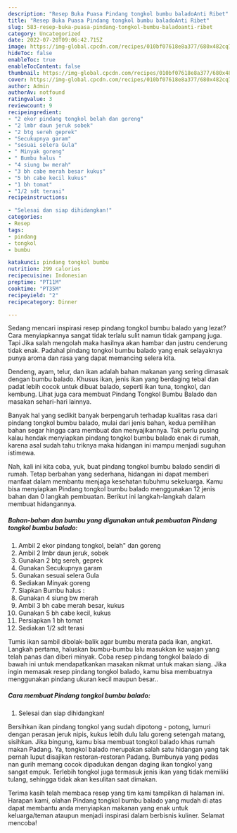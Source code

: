 ```yaml
---
description: "Resep Buka Puasa Pindang tongkol bumbu baladoAnti Ribet"
title: "Resep Buka Puasa Pindang tongkol bumbu baladoAnti Ribet"
slug: 583-resep-buka-puasa-pindang-tongkol-bumbu-baladoanti-ribet
category: Uncategorized
date: 2022-07-20T09:06:42.715Z
image: https://img-global.cpcdn.com/recipes/010bf07618e8a377/680x482cq70/pindang-tongkol-bumbu-balado-foto-resep-utama.jpg
hideToc: false
enableToc: true
enableTocContent: false
thumbnail: https://img-global.cpcdn.com/recipes/010bf07618e8a377/680x482cq70/pindang-tongkol-bumbu-balado-foto-resep-utama.jpg
cover: https://img-global.cpcdn.com/recipes/010bf07618e8a377/680x482cq70/pindang-tongkol-bumbu-balado-foto-resep-utama.jpg
author: Admin
authorAv: notfound
ratingvalue: 3
reviewcount: 9
recipeingredient:
- "2 ekor pindang tongkol belah dan goreng"
- "2 lmbr daun jeruk sobek"
- "2 btg sereh geprek"
- "Secukupnya garam"
- "sesuai selera Gula"
- " Minyak goreng"
- " Bumbu halus "
- "4 siung bw merah"
- "3 bh cabe merah besar kukus"
- "5 bh cabe kecil kukus"
- "1 bh tomat"
- "1/2 sdt terasi"
recipeinstructions:

- "Selesai dan siap dihidangkan!"
categories:
- Resep
tags:
- pindang
- tongkol
- bumbu

katakunci: pindang tongkol bumbu 
nutrition: 299 calories
recipecuisine: Indonesian
preptime: "PT11M"
cooktime: "PT35M"
recipeyield: "2"
recipecategory: Dinner

---
```



Sedang mencari inspirasi resep pindang tongkol bumbu balado yang lezat? Cara menyiapkannya sangat tidak terlalu sulit namun tidak gampang juga. Tapi Jika salah mengolah maka hasilnya akan hambar dan justru cenderung tidak enak. Padahal pindang tongkol bumbu balado yang enak selayaknya punya aroma dan rasa yang dapat memancing selera kita.


Dendeng, ayam, telur, dan ikan adalah bahan makanan yang sering dimasak dengan bumbu balado. Khusus ikan, jenis ikan yang berdaging tebal dan padat lebih cocok untuk dibuat balado, seperti ikan tuna, tongkol, dan kembung. Lihat juga cara membuat Pindang Tongkol Bumbu Balado dan masakan sehari-hari lainnya.

Banyak hal yang sedikit banyak berpengaruh terhadap kualitas rasa dari pindang tongkol bumbu balado, mulai dari jenis bahan, kedua pemilihan bahan segar hingga cara membuat dan menyajikannya. Tak perlu pusing kalau hendak menyiapkan pindang tongkol bumbu balado enak di rumah, karena asal sudah tahu triknya maka hidangan ini mampu menjadi suguhan istimewa.


Nah, kali ini kita coba, yuk, buat pindang tongkol bumbu balado sendiri di rumah. Tetap berbahan yang sederhana, hidangan ini dapat memberi manfaat dalam membantu menjaga kesehatan tubuhmu sekeluarga. Kamu bisa menyiapkan Pindang tongkol bumbu balado menggunakan 12 jenis bahan dan 0 langkah pembuatan. Berikut ini langkah-langkah dalam membuat hidangannya.

<!--inarticleads1-->

##### Bahan-bahan dan bumbu yang digunakan untuk pembuatan Pindang tongkol bumbu balado:

1. Ambil 2 ekor pindang tongkol, belah&#34; dan goreng
1. Ambil 2 lmbr daun jeruk, sobek
1. Gunakan 2 btg sereh, geprek
1. Gunakan Secukupnya garam
1. Gunakan sesuai selera Gula
1. Sediakan  Minyak goreng
1. Siapkan  Bumbu halus :
1. Gunakan 4 siung bw merah
1. Ambil 3 bh cabe merah besar, kukus
1. Gunakan 5 bh cabe kecil, kukus
1. Persiapkan 1 bh tomat
1. Sediakan 1/2 sdt terasi


Tumis ikan sambil dibolak-balik agar bumbu merata pada ikan, angkat. Langkah pertama, haluskan bumbu-bumbu lalu masukkan ke wajan yang telah panas dan diberi minyak. Coba resep pindang tongkol balado di bawah ini untuk mendapatkankan masakan nikmat untuk makan siang. Jika ingin memasak resep pindang tongkol balado, kamu bisa membuatnya menggunakan pindang ukuran kecil maupun besar.. 

<!--inarticleads2-->

##### Cara membuat Pindang tongkol bumbu balado:


1. Selesai dan siap dihidangkan!

Bersihkan ikan pindang tongkol yang sudah dipotong - potong, lumuri dengan perasan jeruk nipis, kukus lebih dulu lalu goreng setengah matang, sisihkan. Jika bingung, kamu bisa membuat tongkol balado khas rumah makan Padang. Ya, tongkol balado merupakan salah satu hidangan yang tak pernah luput disajikan restoran-restoran Padang. Bumbunya yang pedas nan gurih memang cocok dipadukan dengan daging ikan tongkol yang sangat empuk. Terlebih tongkol juga termasuk jenis ikan yang tidak memiliki tulang, sehingga tidak akan kesulitan saat dimakan. 

Terima kasih telah membaca resep yang tim kami tampilkan di halaman ini. Harapan kami, olahan Pindang tongkol bumbu balado yang mudah di atas dapat membantu anda menyiapkan makanan yang enak untuk keluarga/teman ataupun menjadi inspirasi dalam berbisnis kuliner. Selamat mencoba!
